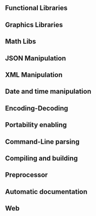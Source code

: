 ## Functional Libraries


## Graphics Libraries


## Math Libs


## JSON Manipulation


## XML Manipulation


## Date and time manipulation


## Encoding-Decoding


## Portability enabling


## Command-Line parsing


## Compiling and building


## Preprocessor


## Automatic documentation


## Web

